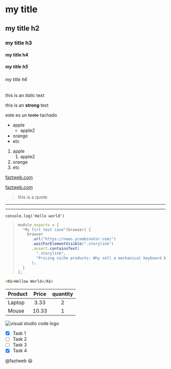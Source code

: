 <!-- HEDING -->

# my title

## my title h2

### my title h3

#### my title h4

##### my title h5

###### my title h6

<!-- italic  -->

this is an _italic_ text

<!-- strong -->

this is an **strong** text

<!-- strikethrough -->

este es un ~~testo~~ tachado

<!-- UL -->

- apple
  - apple2
- orange
- etc

1. apple
   1. apple2
2. orange
3. etc

[faztweb.com](https://www.faztweb.com)

[faztweb.com](https://www.faztweb.com "Enlace")

> this is a quote

---

---

`console.log('Hello world')`

> ```javascript
> module.exports = {
>   "My firt test case"(browser) {
>     browser
>       .url("https://news.ycombinator.com/")
>       .waitForElementVisible(".storylink")
>       .assert.containsText(
>         ".storylink",
>         "Pricing niche products: Why sell a mechanical keyboard kit for $1,668?"
>       );
>   }
> };
> ```

```html
<h1>Hellow World</h1>
```

<!-- TABLES -->

| Product | Price | quantity |
| ------- | :---: | :------: |
| Laptop  | 3.33  |    2     |
| Mouse   | 10.33 |    1     |

![visual studio code logo](https://upload.wikimedia.org/wikipedia/commons/9/9a/Visual_Studio_Code_1.35_icon.svg "vscode logo")

<!-- GITHUB MARKDOWN -->

- [x] Task 1
- [ ] Task 2
- [ ] Task 3
- [x] Task 4

@faztweb :smiley:
